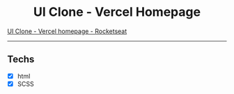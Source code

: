 <h1 align="center">
UI Clone - Vercel Homepage
</h1>

<a href="https://www.youtube.com/watch?v=204ewU7NRO0"> UI Clone - Vercel homepage - Rocketseat </a> 

<hr>

## Techs

- [x] html
- [x] SCSS